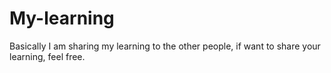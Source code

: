 # My-learning

Basically I am sharing my learning to the other people, if want to share your learning, feel free.
